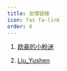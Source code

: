 ```yaml
---
title: 友情链接
icon: fas fa-link
order: 4
---
```


1. <a href="https://ohoou.work" target="_blank" rel="noopener">欧豪的小粉迷

2. <a href="http://liuyushen.top" target="_blank" rel="noopener">Liu_Yushen
